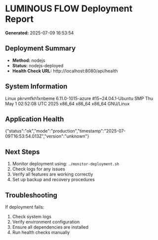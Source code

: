 # LUMINOUS FLOW Deployment Report

**Generated:** 2025-07-09 16:53:54

## Deployment Summary

- **Method:** nodejs
- **Status:** nodejs-deployed
- **Health Check URL:** http://localhost:8080/api/health

## System Information

Linux pkrvmfkh1xnbeme 6.11.0-1015-azure #15~24.04.1-Ubuntu SMP Thu May  1 02:52:08 UTC 2025 x86_64 x86_64 x86_64 GNU/Linux

## Application Health

{"status":"ok","mode":"production","timestamp":"2025-07-09T16:53:54.013Z","version":"unknown"}

## Next Steps

1. Monitor deployment using: `./monitor-deployment.sh`
2. Check logs for any issues
3. Verify all features are working correctly
4. Set up backup and recovery procedures

## Troubleshooting

If deployment fails:
1. Check system logs
2. Verify environment configuration
3. Ensure all dependencies are installed
4. Run health checks manually

